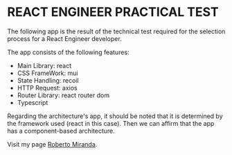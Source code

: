 # REACT ENGINEER PRACTICAL TEST

The following app is the result of the technical test required for the selection process for a React Engineer developer.

The app consists of the following features:

- Main Library: react
- CSS FrameWork: mui
- State Handling: recoil
- HTTP Request: axios
- Router Library: react router dom
- Typescript

Regarding the architecture's app, it should be noted that it is determined by the framework used (react in this case). Then we can affirm that the app has a component-based architecture.

Visit my page [Roberto Miranda](https://portfolio-delta-lyart.vercel.app/).
